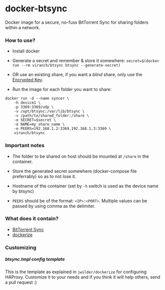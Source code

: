 # docker-btsync
Docker image for a secure, no-fuss BitTorrent Sync for sharing folders within a network.

### How to use?

- Install docker

- Generate a secret and remember & store it somewhere:
`secret=$(docker run --rm viranch/btsync btsync --generate-secret)`
- OR use an existing share, if you want a _blind_ share, only use the [Encrypted Key](https://blog.getsync.com/2016/01/21/understanding-the-sync-encrypted-folder/?shareadraft=baba700_569fc8c45e7e3).

- Run the image for each folder you want to share:

```
docker run -d --name syncer \
    -h device1 \
    -p 3369:3369/udp \
    -v /opt/btsync:/var/lib/btsync \
    -v /path/to/shared_folder:/share \
    -e SECRET=$secret \
    -e NAME=my_share_name \
    -e PEERS=192.168.1.2:3369,192.168.1.3:3369 \
    viranch/btsync
```

### Important notes

- The folder to be shared on host should be mounted at `/share` in the container.
- Store the generated secret somewhere (docker-compose file preferrably) so as to not lose it.

- Hostname of the container (set by `-h` switch is used as the device name by btsync)

- `PEERS` should be of the format: `<IP>:<PORT>`. Multiple values can be passed by using comma as the delimiter.

### What does it contain?

- [BitTorrent Sync](https://getsync.com/)
- [dockerize](https://github.com/jwilder/dockerize)

### Customizing

##### btsync.tmpl config template

This is the template as explained in `jwilder/dockerize` for configuring HAProxy. Customize it to your needs and if you think it will help others, send a pull request :)
